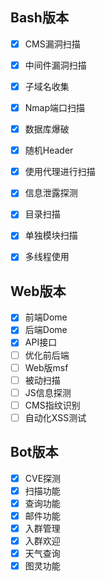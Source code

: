 ## Bash版本


- [x] CMS漏洞扫描
- [x] 中间件漏洞扫描
- [x] 子域名收集
- [x] Nmap端口扫描
- [x] 数据库爆破
- [x] 随机Header
- [x] 使用代理进行扫描
- [x] 信息泄露探测
- [x] 目录扫描
- [x] 单独模块扫描
- [x] 多线程使用





## Web版本

- [x] 前端Dome
- [x] 后端Dome
- [x] API接口
- [ ] 优化前后端
- [ ] Web版msf
- [ ] 被动扫描
- [ ] JS信息探测
- [ ] CMS指纹识别
- [ ] 自动化XSS测试

## Bot版本

- [x] CVE探测
- [x] 扫描功能
- [x] 查询功能
- [x] 邮件功能
- [x] 入群管理
- [x] 入群欢迎
- [x] 天气查询
- [x] 图灵功能